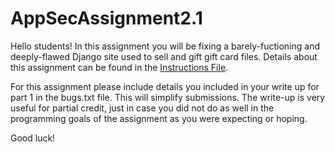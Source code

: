 # AppSecAssignment2.1
Hello students! In this assignment you will be fixing a barely-fuctioning 
and deeply-flawed Django site used to sell and gift gift card files. Details 
about this assignment can be found in the 
[Instructions File](./GiftcardSite/HW2_Instructions.md).

For this assignment please include details you included in your write
up for part 1 in the bugs.txt file. This will simplify submissions. The
write-up is very useful for partial credit, just in case you did not do
as well in the programming goals of the assignment as you were expecting
or hoping.

Good luck!
